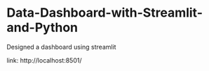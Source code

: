# Data-Dashboard-with-Streamlit-and-Python
Designed a dashboard using streamlit

link: http://localhost:8501/
